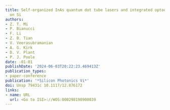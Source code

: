 ```yaml
---
title: Self-organized InAs quantum dot tube lasers and integrated optoelectronics
  on Si
authors:
- Z. T. Mi
- P. Bianucci
- F. Li
- Z. B. Tian
- V. Veerasubramanian
- A. G. Kirk
- D. V. Plant
- P. J. Poole
date: -01-01
publishDate: '2024-06-03T20:22:23.469413Z'
publication_types:
- paper-conference
publication: '*Silicon Photonics Vi*'
doi: Unsp 79431c 10.1117/12.876172
links:
- name: URL
  url: <Go to ISI>://WOS:000298190900039
---
```

